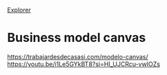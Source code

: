 [Explorer](../README.md)

# Business model canvas
https://trabajardesdecasasi.com/modelo-canvas/
https://youtu.be/i1Le5GYkBT8?si=HI_UJCRcu-vwIOZs


